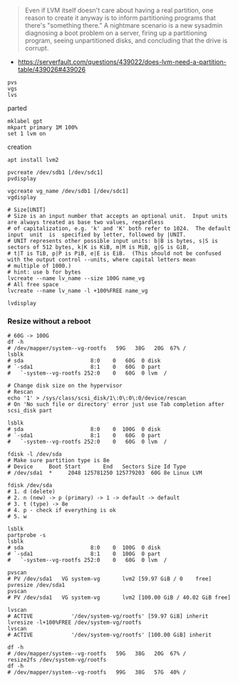 
> Even if LVM itself doesn't care about having a real partition, one reason to create it anyway
> is to inform partitioning programs that there's "something there."
> A nightmare scenario is a new sysadmin diagnosing a boot problem on a server,
> firing up a partitioning program, seeing unpartitioned disks, and concluding that the drive is corrupt.
* https://serverfault.com/questions/439022/does-lvm-need-a-partition-table/439026#439026

```shell
pvs
vgs
lvs
```

parted
```
mklabel gpt
mkpart primary 1M 100%
set 1 lvm on
```

creation
```shell
apt install lvm2

pvcreate /dev/sdb1 [/dev/sdc1]
pvdisplay

vgcreate vg_name /dev/sdb1 [/dev/sdc1]
vgdisplay

# Size[UNIT]
# Size is an input number that accepts an optional unit.  Input units are always treated as base two values, regardless
# of capitalization, e.g. 'k' and 'K' both refer to 1024.  The default input  unit  is  specified by letter, followed by |UNIT.
# UNIT represents other possible input units: b|B is bytes, s|S is sectors of 512 bytes, k|K is KiB, m|M is MiB, g|G is GiB,
# t|T is TiB, p|P is PiB, e|E is EiB.  (This should not be confused with the output control --units, where capital letters mean
# multiple of 1000.)
# hint: use b for bytes
lvcreate --name lv_name --size 100G name_vg
# All free space
lvcreate --name lv_name -l +100%FREE name_vg

lvdisplay
```

### Resize without a reboot
```shell
# 60G -> 100G
df -h
# /dev/mapper/system--vg-rootfs   59G   38G   20G  67% /
lsblk
# sda                     8:0    0   60G  0 disk 
# `-sda1                  8:1    0   60G  0 part 
#   `-system--vg-rootfs 252:0    0   60G  0 lvm  /

# Change disk size on the hypervisor
# Rescan
echo '1' > /sys/class/scsi_disk/1\:0\:0\:0/device/rescan
# On 'No such file or directory' error just use Tab completion after scsi_disk part

lsblk
# sda                     8:0    0  100G  0 disk 
# `-sda1                  8:1    0   60G  0 part 
#   `-system--vg-rootfs 252:0    0   60G  0 lvm  /

fdisk -l /dev/sda
# Make sure partition type is 8e
# Device     Boot Start       End   Sectors Size Id Type
# /dev/sda1  *     2048 125781250 125779203  60G 8e Linux LVM

fdisk /dev/sda
# 1. d (delete)
# 2. n (new) -> p (primary) -> 1 -> default -> default
# 3. t (type) -> 8e
# 4. p - check if everything is ok
# 5. w

lsblk
partprobe -s
lsblk
# sda                     8:0    0  100G  0 disk 
# `-sda1                  8:1    0  100G  0 part 
#   `-system--vg-rootfs 252:0    0   60G  0 lvm  /

pvscan
# PV /dev/sda1   VG system-vg       lvm2 [59.97 GiB / 0    free]
pvresize /dev/sda1
pvscan
# PV /dev/sda1   VG system-vg       lvm2 [100.00 GiB / 40.02 GiB free]

lvscan
# ACTIVE            '/dev/system-vg/rootfs' [59.97 GiB] inherit
lvresize -l+100%FREE /dev/system-vg/rootfs
lvscan
# ACTIVE            '/dev/system-vg/rootfs' [100.00 GiB] inherit

df -h
# /dev/mapper/system--vg-rootfs   59G   38G   20G  67% /
resize2fs /dev/system-vg/rootfs
df -h
# /dev/mapper/system--vg-rootfs   99G   38G   57G  40% /
```
